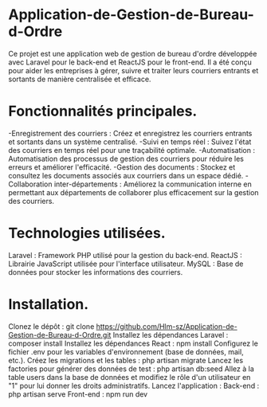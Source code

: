 # Application-de-Gestion-de-Bureau-d-Ordre
Ce projet est une application web de gestion de bureau d'ordre développée avec Laravel pour le back-end et ReactJS pour le front-end. Il a été conçu pour aider les entreprises à gérer, suivre et traiter leurs courriers entrants et sortants de manière centralisée et efficace.

# Fonctionnalités principales.
 -Enregistrement des courriers : Créez et enregistrez les courriers entrants et sortants dans un système centralisé.
 -Suivi en temps réel : Suivez l'état des courriers en temps réel pour une traçabilité optimale.
 -Automatisation : Automatisation des processus de gestion des courriers pour réduire les erreurs et améliorer l'efficacité.
 -Gestion des documents : Stockez et consultez les documents associés aux courriers dans un espace dédié.
 -Collaboration inter-départements : Améliorez la communication interne en permettant aux départements de collaborer plus efficacement 
  sur la gestion des courriers.
 
# Technologies utilisées.
Laravel : Framework PHP utilisé pour la gestion du back-end.
ReactJS : Librairie JavaScript utilisée pour l'interface utilisateur.
MySQL : Base de données pour stocker les informations des courriers.

# Installation.
 Clonez le dépôt : git clone https://github.com/Hlm-sz/Application-de-Gestion-de-Bureau-d-Ordre.git
 Installez les dépendances Laravel : composer install
 Installez les dépendances React : npm install
 Configurez le fichier .env pour les variables d'environnement (base de données, mail, etc.).
 Créez les migrations et les tables : php artisan migrate
 Lancez les factories pour générer des données de test : php artisan db:seed
 Allez à la table users dans la base de données et modifiez le rôle d'un utilisateur en "1" pour lui donner les droits administratifs.
 Lancez l'application :
 Back-end : php artisan serve
 Front-end : npm run dev


